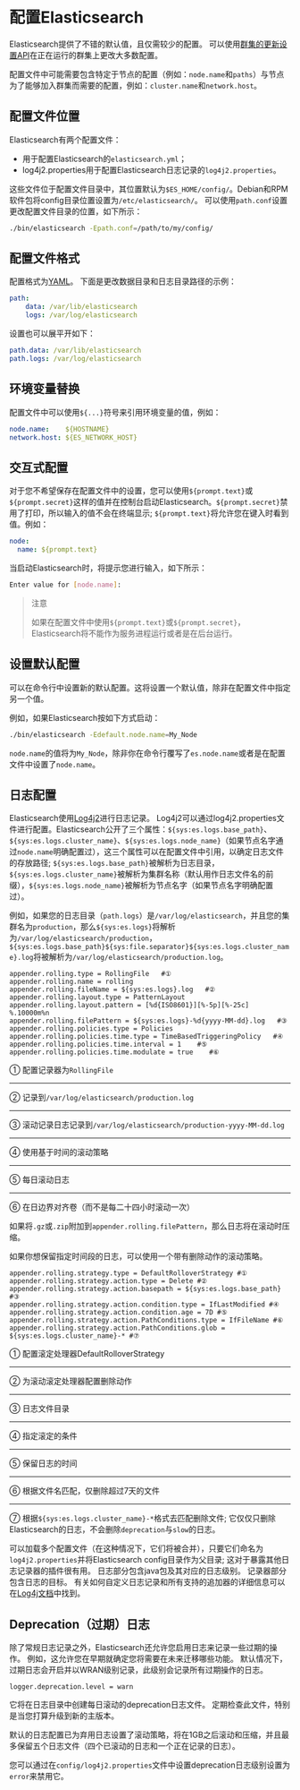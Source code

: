 # 配置Elasticsearch

Elasticsearch提供了不错的默认值，且仅需较少的配置。 可以使用[群集的更新设置API](../Cluster_APIs/Cluster_Update_Settings.md)在正在运行的群集上更改大多数配置。

配置文件中可能需要包含特定于节点的配置（例如：`node.name`和`paths`）与节点为了能够加入群集而需要的配置，例如：`cluster.name`和`network.host`。

## 配置文件位置

Elasticsearch有两个配置文件：

* 用于配置Elasticsearch的`elasticsearch.yml`；
* log4j2.properties用于配置Elasticsearch日志记录的`log4j2.properties`。

这些文件位于配置文件目录中，其位置默认为`$ES_HOME/config/`。Debian和RPM软件包将config目录位置设置为`/etc/elasticsearch/`。
可以使用`path.conf`设置更改配置文件目录的位置，如下所示：

```bash
./bin/elasticsearch -Epath.conf=/path/to/my/config/
```

## 配置文件格式

配置格式为[YAML](http://www.yaml.org/)。 下面是更改数据目录和日志目录路径的示例：

```yaml
path:
    data: /var/lib/elasticsearch
    logs: /var/log/elasticsearch
```

设置也可以展平开如下：

```yml
path.data: /var/lib/elasticsearch
path.logs: /var/log/elasticsearch
```

## 环境变量替换

配置文件中可以使用`${...}`符号来引用环境变量的值，例如：

```yml
node.name:    ${HOSTNAME}
network.host: ${ES_NETWORK_HOST}
```

## 交互式配置

对于您不希望保存在配置文件中的设置，您可以使用`${prompt.text}`或`${prompt.secret}`这样的值并在控制台启动Elasticsearch。`${prompt.secret}`禁用了打印，所以输入的值不会在终端显示; `${prompt.text}`将允许您在键入时看到值。例如：

```yml
node:
  name: ${prompt.text}
```

当启动Elasticsearch时，将提示您进行输入，如下所示：

```bash
Enter value for [node.name]:
```

> 注意
>
> 如果在配置文件中使用`${prompt.text}`或`${prompt.secret}`，Elasticsearch将不能作为服务进程运行或者是在后台运行。

## 设置默认配置

可以在命令行中设置新的默认配置。这将设置一个默认值，除非在配置文件中指定另一个值。

例如，如果Elasticsearch按如下方式启动：

```bash
./bin/elasticsearch -Edefault.node.name=My_Node
```

`node.name`的值将为`My_Node`，除非你在命令行覆写了`es.node.name`或者是在配置文件中设置了`node.name`。

## 日志配置

Elasticsearch使用[Log4j2](https://logging.apache.org/log4j/2.x/)进行日志记录。 Log4j2可以通过log4j2.properties文件进行配置。Elasticsearch公开了三个属性：`${sys:es.logs.base_path}`、`${sys:es.logs.cluster_name}`、`${sys:es.logs.node_name}`（如果节点名字通过`node.name`明确配置过），这三个属性可以在配置文件中引用，以确定日志文件的存放路径; `${sys:es.logs.base_path}`被解析为日志目录，`${sys:es.logs.cluster_name}`被解析为集群名称（默认用作日志文件名的前缀），`${sys:es.logs.node_name}`被解析为节点名字（如果节点名字明确配置过）。

例如，如果您的日志目录（`path.logs`）是`/var/log/elasticsearch`，并且您的集群名为`production`，那么`${sys:es.logs}`将解析为`/var/log/elasticsearch/production`，`${sys:es.logs.base_path}${sys:file.separator}${sys:es.logs.cluster_name}.log`将被解析为`/var/log/elasticsearch/production.log`。

```properties
appender.rolling.type = RollingFile   #①
appender.rolling.name = rolling
appender.rolling.fileName = ${sys:es.logs}.log   #②
appender.rolling.layout.type = PatternLayout
appender.rolling.layout.pattern = [%d{ISO8601}][%-5p][%-25c] %.10000m%n
appender.rolling.filePattern = ${sys:es.logs}-%d{yyyy-MM-dd}.log   #③
appender.rolling.policies.type = Policies
appender.rolling.policies.time.type = TimeBasedTriggeringPolicy   #④
appender.rolling.policies.time.interval = 1    #⑤
appender.rolling.policies.time.modulate = true    #⑥
```

① 配置记录器为`RollingFile`
_________________________________________
② 记录到`/var/log/elasticsearch/production.log`
_________________________________________
③ 滚动记录日志记录到`/var/log/elasticsearch/production-yyyy-MM-dd.log`
_________________________________________
④ 使用基于时间的滚动策略
_________________________________________
⑤ 每日滚动日志
_________________________________________
⑥ 在日边界对齐卷（而不是每二十四小时滚动一次）

如果将`.gz`或`.zip`附加到`appender.rolling.filePattern`，那么日志将在滚动时压缩。

如果你想保留指定时间段的日志，可以使用一个带有删除动作的滚动策略。

```properties
appender.rolling.strategy.type = DefaultRolloverStrategy #①
appender.rolling.strategy.action.type = Delete #②
appender.rolling.strategy.action.basepath = ${sys:es.logs.base_path} #③
appender.rolling.strategy.action.condition.type = IfLastModified #④
appender.rolling.strategy.action.condition.age = 7D #⑤
appender.rolling.strategy.action.PathConditions.type = IfFileName #⑥
appender.rolling.strategy.action.PathConditions.glob = ${sys:es.logs.cluster_name}-* #⑦
```

① 配置滚定处理器DefaultRolloverStrategy
_________________________________________
② 为滚动滚定处理器配置删除动作
_________________________________________
③ 日志文件目录
_________________________________________
④ 指定滚定的条件
_________________________________________
⑤ 保留日志的时间
_________________________________________
⑥ 根据文件名匹配，仅删除超过7天的文件
_________________________________________
⑦ 根据`${sys:es.logs.cluster_name}-*`格式去匹配删除文件; 它仅仅只删除Elasticsearch的日志，不会删除`deprecation`与`slow`的日志。

可以加载多个配置文件（在这种情况下，它们将被合并），只要它们命名为`log4j2.properties`并将Elasticsearch config目录作为父目录; 这对于暴露其他日志记录器的插件很有用。 日志部分包含java包及其对应的日志级别。 记录器部分包含日志的目标。 有关如何自定义日志记录和所有支持的追加器的详细信息可以在[Log4j文档](http://logging.apache.org/log4j/2.x/manual/configuration.html)中找到。

## Deprecation（过期）日志

除了常规日志记录之外，Elasticsearch还允许您启用日志来记录一些过期的操作。 例如，这允许您在早期就确定您将需要在未来迁移哪些功能。 默认情况下，过期日志会开启并以WRAN级别记录，此级别会记录所有过期操作的日志。

```properties
logger.deprecation.level = warn
```

它将在日志目录中创建每日滚动的deprecation日志文件。 定期检查此文件，特别是当您打算升级到新的主版本。

默认的日志配置已为弃用日志设置了滚动策略，将在1GB之后滚动和压缩，并且最多保留五个日志文件（四个已滚动的日志和一个正在记录的日志）。

您可以通过在`config/log4j2.properties`文件中设置deprecation日志级别设置为`error`来禁用它。